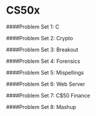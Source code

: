 # CS50x
 
####Problem Set 1: C
 
####Problem Set 2: Crypto
 
####Problem Set 3: Breakout
 
####Problem Set 4: Forensics
 
####Problem Set 5: Mispellings
 
####Problem Set 6: Web Server
 
####Problem Set 7: C$50 Finance
 
####Problem Set 8: Mashup
